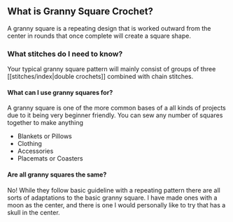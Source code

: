 ## What is Granny Square Crochet?
A granny square is a repeating design that is worked outward from the center in rounds that once complete will create a square shape. 

### What stitches do I need to know?
Your typical granny square pattern will mainly consist of groups of three [[stitches/index|double crochets]] combined with chain stitches. 

#### What can I use granny squares for?
A granny square is one of the more common bases of a all kinds of projects due to it being very beginner friendly. You can sew any number of squares together to make anything
* Blankets or Pillows
* Clothing
* Accessories
* Placemats or Coasters

#### Are all granny squares the same?
No! While they follow basic guideline with a repeating pattern there are all sorts of adaptations to the basic granny square. I have made ones with a moon as the center, and there is one I would personally like to try that has a skull in the center. 